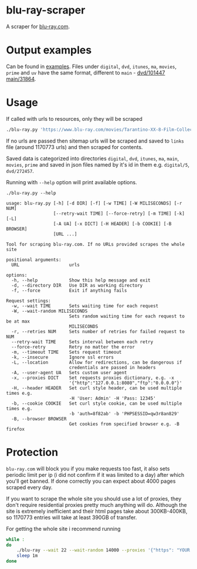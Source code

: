 # blu-ray-scraper

A scraper for [blu-ray.com](https://www.blu-ray.com/).

# Output examples

Can be found in [examples](examples/). Files under `digital`, `dvd`, `itunes`, `ma`, `movies`, `prime` and `uv` have the same format, different to `main` - [dvd/101447](examples/dvd/101447) [main/31864](examples/main/31864).

# Usage

If called with urls to resources, only they will be scraped

```bash
./blu-ray.py 'https://www.blu-ray.com/movies/Tarantino-XX-8-Film-Collection-Blu-ray/55782/' 'https://www.blu-ray.com/digital/Tarantino-6-Film-Collection-Digital/26486/?retailerid=20'
```

If no urls are passed then sitemap urls will be scraped and saved to `links` file (around 1170773 urls) and then scraped for contents.

Saved data is categorized into directories `digital`, `dvd`, `itunes`, `ma`, `main`, `movies`, `prime` and saved in json files named by it's id in them e.g. `digital/5`, `dvd/272457`.

Running with `--help` option will print available options.

    ./blu-ray.py --help

```
usage: blu-ray.py [-h] [-d DIR] [-f] [-w TIME] [-W MILISECONDS] [-r NUM]
                  [--retry-wait TIME] [--force-retry] [-m TIME] [-k] [-L]
                  [-A UA] [-x DICT] [-H HEADER] [-b COOKIE] [-B BROWSER]
                  [URL ...]

Tool for scraping blu-ray.com. If no URLs provided scrapes the whole site

positional arguments:
  URL                   urls

options:
  -h, --help            Show this help message and exit
  -d, --directory DIR   Use DIR as working directory
  -f, --force           Exit if anything fails

Request settings:
  -w, --wait TIME       Sets waiting time for each request
  -W, --wait-random MILISECONDS
                        Sets random waiting time for each request to be at max
                        MILISECONDS
  -r, --retries NUM     Sets number of retries for failed request to NUM
  --retry-wait TIME     Sets interval between each retry
  --force-retry         Retry no matter the error
  -m, --timeout TIME    Sets request timeout
  -k, --insecure        Ignore ssl errors
  -L, --location        Allow for redirections, can be dangerous if
                        credentials are passed in headers
  -A, --user-agent UA   Sets custom user agent
  -x, --proxies DICT    Set requests proxies dictionary, e.g. -x
                        '{"http":"127.0.0.1:8080","ftp":"0.0.0.0"}'
  -H, --header HEADER   Set curl style header, can be used multiple times e.g.
                        -H 'User: Admin' -H 'Pass: 12345'
  -b, --cookie COOKIE   Set curl style cookie, can be used multiple times e.g.
                        -b 'auth=8f82ab' -b 'PHPSESSID=qw3r8an829'
  -B, --browser BROWSER
                        Get cookies from specified browser e.g. -B firefox
```

# Protection

`blu-ray.com` will block you if you make requests too fast, it also sets periodic limit per ip (i did not confirm if it was limited to a day) after which you'll get banned. If done correctly you can expect about 4000 pages scraped every day.

If you want to scrape the whole site you should use a lot of proxies, they don't require residential proxies pretty much anything will do. Although the site is extremely inefficient and their html pages take about 300KB-400KB, so 1170773 entries will take at least 390GB of transfer.

For getting the whole site i recommend running

```bash
while :
do
    ./blu-ray --wait 22 --wait-random 14000 --proxies '{"https": "YOUR ROTATED PROXY"}'
    sleep 1m
done
```

